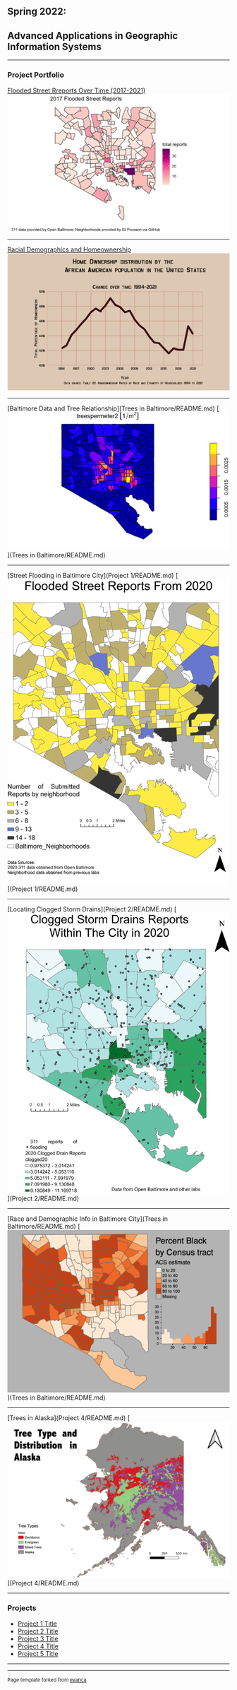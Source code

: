 ## Spring 2022: 
## Advanced Applications in Geographic Information Systems

---

### Project Portfolio

[Flooded Street Rreports Over Time (2017-2021)](Project1_486/README.md)
[<img src="Project1_486/BIN/ezgif.com-gif-maker.gif?raw=true"/>](Project1_486/README.md)

---
[Racial Demographics and Homeownership](Project1_486/README2.md)
[<img src="Project1_486/BIN/blackownership.png?raw=true"/>](Project1_486/README2.md)

---
[Baltimore Data and Tree Relationship](Trees in Baltimore/README.md)
[<img src="Trees in Baltimore/BIN/treesperm.png?raw=true"/>](Trees in Baltimore/README.md)

---
[Street Flooding in Baltimore City](Project 1/README.md)
[<img src="Project 1/BIN/311 flooding reports by neighborhood.pdf?raw=true"/>](Project 1/README.md)

---
[Locating Clogged Storm Drains](Project 2/README.md)
[<img src="Project 2/BIN/2020stormdrains.pdf?raw=true"/>](Project 2/README.md)

---
[Race and Demographic Info in Baltimore City](Trees in Baltimore/README.md)
[<img src="Project 3/BIN/baltimorebyrace.png?raw=true"/>](Trees in Baltimore/README.md)

---
[Trees in Alaska](Project 4/README.md) 
[<img src="Project 4/BIN/alaska trees.png?raw=true"/>](Project 4/README.md)

---

### Projects

- [Project 1 Title](http://example.com/)
- [Project 2 Title](http://example.com/)
- [Project 3 Title](http://example.com/)
- [Project 4 Title](http://example.com/)
- [Project 5 Title](http://example.com/)

---




---
<p style="font-size:11px">Page template forked from <a href="https://github.com/evanca/quick-portfolio">evanca</a></p>
<!-- Remove above link if you don't want to attibute -->
